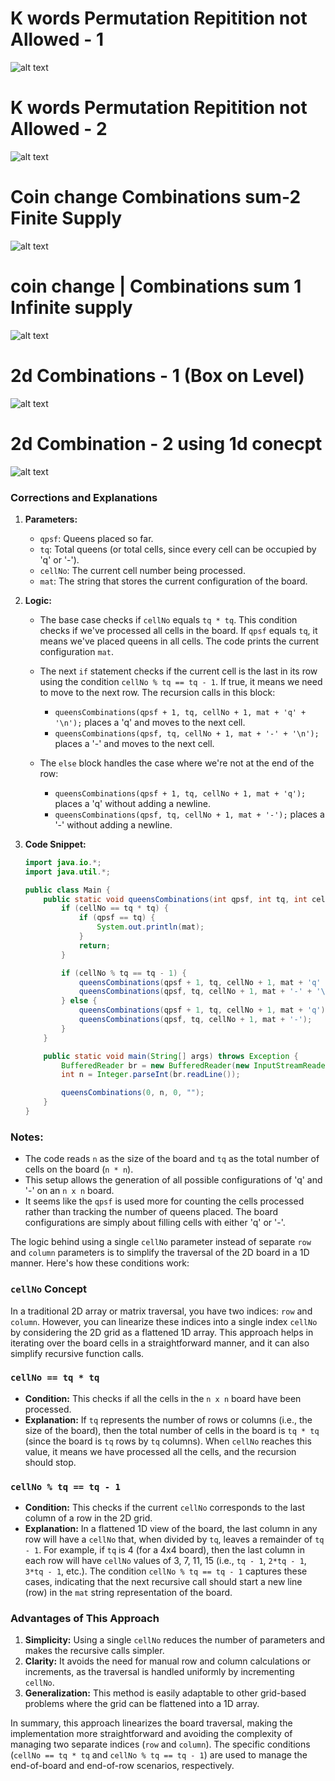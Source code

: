 # K words Permutation Repitition not Allowed - 1
![alt text](image.png)

# K words Permutation Repitition not Allowed - 2
![alt text](image-1.png)

# Coin change Combinations sum-2 Finite Supply
![alt text](image-2.png)

# coin change | Combinations sum 1 Infinite supply
![alt text](image-3.png)

# 2d Combinations - 1 (Box on Level)
![alt text](image-4.png)

# 2d Combination - 2 using 1d conecpt
![alt text](image-5.png)

### Corrections and Explanations

1. **Parameters:**
   - `qpsf`: Queens placed so far.
   - `tq`: Total queens (or total cells, since every cell can be occupied by 'q' or '-').
   - `cellNo`: The current cell number being processed.
   - `mat`: The string that stores the current configuration of the board.

2. **Logic:**
   - The base case checks if `cellNo` equals `tq * tq`. This condition checks if we've processed all cells in the board. If `qpsf` equals `tq`, it means we've placed queens in all cells. The code prints the current configuration `mat`.

   - The next `if` statement checks if the current cell is the last in its row using the condition `cellNo % tq == tq - 1`. If true, it means we need to move to the next row. The recursion calls in this block:
     - `queensCombinations(qpsf + 1, tq, cellNo + 1, mat + 'q' + '\n');` places a 'q' and moves to the next cell.
     - `queensCombinations(qpsf, tq, cellNo + 1, mat + '-' + '\n');` places a '-' and moves to the next cell.

   - The `else` block handles the case where we're not at the end of the row:
     - `queensCombinations(qpsf + 1, tq, cellNo + 1, mat + 'q');` places a 'q' without adding a newline.
     - `queensCombinations(qpsf, tq, cellNo + 1, mat + '-');` places a '-' without adding a newline.

3. **Code Snippet:**
   ```java
   import java.io.*;
   import java.util.*;

   public class Main {
       public static void queensCombinations(int qpsf, int tq, int cellNo, String mat) {
           if (cellNo == tq * tq) {
               if (qpsf == tq) {
                   System.out.println(mat);
               }
               return;
           }

           if (cellNo % tq == tq - 1) {
               queensCombinations(qpsf + 1, tq, cellNo + 1, mat + 'q' + '\n'); // yes
               queensCombinations(qpsf, tq, cellNo + 1, mat + '-' + '\n');     // no
           } else {
               queensCombinations(qpsf + 1, tq, cellNo + 1, mat + 'q'); // yes
               queensCombinations(qpsf, tq, cellNo + 1, mat + '-');     // no
           }
       }

       public static void main(String[] args) throws Exception {
           BufferedReader br = new BufferedReader(new InputStreamReader(System.in));
           int n = Integer.parseInt(br.readLine());

           queensCombinations(0, n, 0, "");
       }
   }
   ```

### Notes:
- The code reads `n` as the size of the board and `tq` as the total number of cells on the board (`n * n`).
- This setup allows the generation of all possible configurations of 'q' and '-' on an `n x n` board.
- It seems like the `qpsf` is used more for counting the cells processed rather than tracking the number of queens placed. The board configurations are simply about filling cells with either 'q' or '-'.

The logic behind using a single `cellNo` parameter instead of separate `row` and `column` parameters is to simplify the traversal of the 2D board in a 1D manner. Here's how these conditions work:

### `cellNo` Concept
In a traditional 2D array or matrix traversal, you have two indices: `row` and `column`. However, you can linearize these indices into a single index `cellNo` by considering the 2D grid as a flattened 1D array. This approach helps in iterating over the board cells in a straightforward manner, and it can also simplify recursive function calls.

### `cellNo == tq * tq`
- **Condition:** This checks if all the cells in the `n x n` board have been processed.
- **Explanation:** If `tq` represents the number of rows or columns (i.e., the size of the board), then the total number of cells in the board is `tq * tq` (since the board is `tq` rows by `tq` columns). When `cellNo` reaches this value, it means we have processed all the cells, and the recursion should stop.

### `cellNo % tq == tq - 1`
- **Condition:** This checks if the current `cellNo` corresponds to the last column of a row in the 2D grid.
- **Explanation:** In a flattened 1D view of the board, the last column in any row will have a `cellNo` that, when divided by `tq`, leaves a remainder of `tq - 1`. For example, if `tq` is 4 (for a 4x4 board), then the last column in each row will have `cellNo` values of 3, 7, 11, 15 (i.e., `tq - 1`, `2*tq - 1`, `3*tq - 1`, etc.). The condition `cellNo % tq == tq - 1` captures these cases, indicating that the next recursive call should start a new line (row) in the `mat` string representation of the board.

### Advantages of This Approach
1. **Simplicity:** Using a single `cellNo` reduces the number of parameters and makes the recursive calls simpler.
2. **Clarity:** It avoids the need for manual row and column calculations or increments, as the traversal is handled uniformly by incrementing `cellNo`.
3. **Generalization:** This method is easily adaptable to other grid-based problems where the grid can be flattened into a 1D array.

In summary, this approach linearizes the board traversal, making the implementation more straightforward and avoiding the complexity of managing two separate indices (`row` and `column`). The specific conditions (`cellNo == tq * tq` and `cellNo % tq == tq - 1`) are used to manage the end-of-board and end-of-row scenarios, respectively.